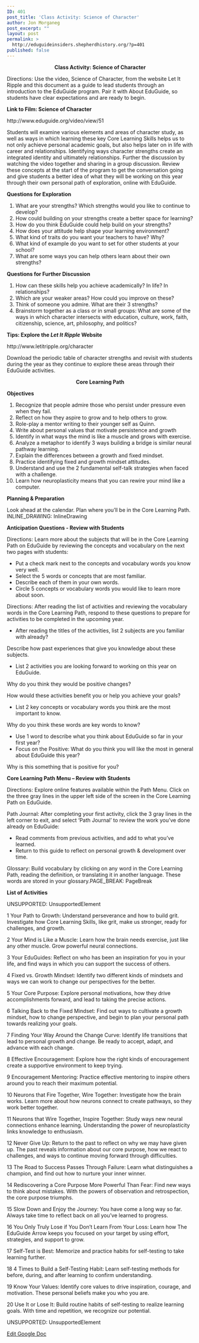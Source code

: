 ```yaml
---
ID: 401
post_title: 'Class Activity: Science of Character'
author: Jon Morganeg
post_excerpt: ""
layout: post
permalink: >
  http://eduguideinsiders.shepherdhistory.org/?p=401
published: false
---
```

<p style="text-align: center;"><b>Class Activity: Science of Character</b></p>
<p>Directions: Use the video, Science of Character, from the website Let It Ripple and this document as a guide to lead students through an introduction to the EduGuide program. Pair it with About EduGuide, so students have clear expectations and are ready to begin.</p>
<p><b>Link to Film: Science of Character</b></p>
<p>http://www.eduguide.org/video/view/51</p>
<p>Students will examine various elements and areas of character study, as well as ways in which learning these key Core Learning Skills helps us to not only achieve personal academic goals, but also helps later on in life with career and relationships. Identifying ways character strengths create an integrated identity and ultimately relationships. Further the discussion by watching the video together and sharing in a group discussion. Review these concepts at the start of the program to get the conversation going and give students a better idea of what they will be working on this year through their own personal path of exploration, online with EduGuide.</p>
<p><b>Questions for Exploration</b></p>
<ol>
<li>What are your strengths? Which strengths would you like to continue to develop?</li>
<li>How could building on your strengths create a better space for learning? </li>
<li>How do you think EduGuide could help build on your strengths?</li>
<li>How does your attitude help shape your learning environment?</li>
<li>What kind of traits do you want your teachers to have? Why?</li>
<li>What kind of example do you want to set for other students at your school?</li>
<li>What are some ways you can help others learn about their own strengths?</li>
</ol>
<p><b>Questions for Further Discussion</b></p>
<ol>
<li>How can these skills help you achieve academically? In life? In relationships?</li>
<li>Which are your weaker areas? How could you improve on these?</li>
<li>Think of someone you admire. What are their 3 strengths?</li>
<li>Brainstorm together as a class or in small groups: What are some of the ways in which character intersects with education, culture, work, faith, citizenship, science, art, philosophy, and politics?</li>
</ol>
<p><b>Tips: Explore the <i>Let It Ripple</i> Website</b></p>
<p>http://www.letitripple.org/character</p>
<p>Download the periodic table of character strengths and revisit with students during the year as they continue to explore these areas through their EduGuide activities.</p>
<p></p>
<p style="text-align: center;"><b>Core Learning Path</b></p>
<p><b>Objectives</b></p>
<ol>
<li>Recognize that people admire those who persist under pressure even  when they fail.</li>
<li>Reflect on how they aspire to grow and to help others to grow.</li>
<li>Role-play a mentor writing to their younger self as Quinn.</li>
<li>Write about personal values that motivate persistence and growth</li>
<li>Identify in what ways the mind is like a muscle and grows with exercise.</li>
<li>Analyze a metaphor to identify 3 ways building a bridge is similar neural pathway learning.</li>
<li>Explain the differences between a growth and fixed mindset.</li>
<li>Practice identifying fixed and growth mindset attitudes.</li>
<li>Understand and use the 2 fundamental self-talk strategies when faced with a challenge.</li>
<li>Learn how neuroplasticity means that you can rewire your mind like a computer.</li>
</ol>
<p><b>Planning & Preparation</b></p>
<p>Look ahead at the calendar. Plan where you’ll be in the Core Learning Path. INLINE_DRAWING: InlineDrawing</p>
<p><b>Anticipation Questions - Review with Students</b></p>
<p>Directions: Learn more about the subjects that will be in the Core Learning Path on EduGuide by reviewing the concepts and vocabulary on the next two pages with students:</p>
<ul>
<li>Put a check mark next to the concepts and vocabulary words you know very well.</li>
<li>Select the 5 words or concepts that are most familiar.</li>
<li>Describe each of them in your own words.</li>
<li>Circle 5 concepts or vocabulary words you would like to learn more about soon.</li>
</ul>
<p>Directions: After reading the list of activities and reviewing the vocabulary words in the Core Learning Path, respond to these questions to prepare for activities to be completed in the upcoming year.</p>
<ul>
<li>After reading the titles of the activities, list 2 subjects are you familiar with already?</li>
</ul>
<p>Describe how past experiences that give you knowledge about these subjects. </p>
<ul>
<li>List 2 activities you are looking forward to working on this year on EduGuide. </li>
</ul>
<p>Why do you think they would be positive changes? </p>
<p>How would these activities benefit you or help you achieve your goals?</p>
<ul>
<li>List 2 key concepts or vocabulary words you think are the most important to know.</li>
</ul>
<p>Why do you think these words are key words to know?  </p>
<ul>
<li>Use 1 word to describe what you think about EduGuide so far in your first year?</li>
<li>Focus on the Positive: What do you think you will like the most in general about EduGuide this year? </li>
</ul>
<p>Why is this something that is positive for you?</p>
<p><b>Core Learning Path Menu – Review with Students</b></p>
<p>Directions: Explore online features available within the Path Menu. Click on the three gray lines in the upper left side of the screen in the Core Learning Path on EduGuide.</p>
<p>Path Journal: After completing your first activity, click the 3 gray lines in the left corner to exit, and select ‘Path Journal’ to review the work you’ve done already on EduGuide:</p>
<ul>
<li>Read comments from previous activities, and add to what you’ve learned.</li>
<li>Return to this guide to reflect on personal growth & development over time.</li>
</ul>
<p>Glossary: Build vocabulary by clicking on any word in the Core Learning Path, reading the definition, or translating it in another language. These words are stored in your glossary.PAGE_BREAK: PageBreak</p>
<p><b>List of Activities</b></p>
<p></p>
UNSUPPORTED: UnsupportedElement<p>1 Your Path to Growth:<b> </b>Understand perseverance and how to build grit. Investigate how Core Learning Skills, like grit, make us stronger, ready for challenges, and growth.</p>
<p>2 Your Mind is Like a Muscle: Learn how the brain needs exercise, just like any other muscle. Grow powerful neural connections.</p>
<p>3 Your EduGuides: Reflect on who has been an inspiration for you in your life, and find ways in which you can support the success of others.</p>
<p>4 Fixed vs. Growth Mindset: Identify two different kinds of mindsets and ways we can work to change our perspectives for the better.</p>
<p>5 Your Core Purpose: Explore personal motivations, how they drive accomplishments forward, and lead to taking the precise actions.</p>
<p>6 Talking Back to the Fixed Mindset: Find out ways to cultivate a growth mindset, how to change perspective, and begin to plan your personal path towards realizing your goals.</p>
<p>7 Finding Your Way Around the Change Curve: Identify life transitions that lead to personal growth and change. Be ready to accept, adapt, and advance with each change. </p>
<p>8 Effective Encouragement: Explore how the right kinds of encouragement create a supportive environment to keep trying. </p>
<p>9 Encouragement Mentoring: Practice effective mentoring to inspire others around you to reach their maximum potential.</p>
<p>10 Neurons that Fire Together, Wire Together: Investigate how the brain works. Learn more about how neurons connect to create pathways, so they work better together.</p>
<p>11 Neurons that Wire Together, Inspire Together: Study ways new neural connections enhance learning. Understanding the power of neuroplasticity links knowledge to enthusiasm.</p>
<p>12 Never Give Up: Return to the past to reflect on why we may have given up. The past reveals information about our core purpose, how we react to challenges, and ways to continue moving forward through difficulties. </p>
<p>13 The Road to Success Passes Through Failure: Learn what distinguishes a champion, and find out how to nurture your inner winner.</p>
<p>14 Rediscovering a Core Purpose More Powerful Than Fear: Find new ways to think about mistakes. With the powers of observation and retrospection, the core purpose triumphs.</p>
<p>15 Slow Down and Enjoy the Journey: You have come a long way so far. Always take time to reflect back on all you’ve learned to progress.</p>
<p>16 You Only Truly Lose if You Don’t Learn From Your Loss: Learn how The EduGuide Arrow keeps you focused on your target by using effort, strategies, and support to grow.</p>
<p>17 Self-Test is Best: Memorize and practice habits for self-testing to take learning further.</p>
<p>18 4 Times to Build a Self-Testing Habit:<b> </b>Learn self-testing methods for before, during, and after learning to confirm understanding.</p>
<p>19 Know Your Values:<b> </b>Identify core values to drive inspiration, courage, and motivation. These personal beliefs make you who you are.</p>
<p>20 Use It or Lose It: Build routine habits of self-testing to realize learning goals. With time and repetition, we recognize our potential.</p>
<p></p>
UNSUPPORTED: UnsupportedElement<p><a href="https://docs.google.com/document/d/1WXTH8XB4Vw3cV1MXLRGkEB6TauyE5aZQWRE_Qnhfel4/edit?usp=sharing">Edit Google Doc</a></p>